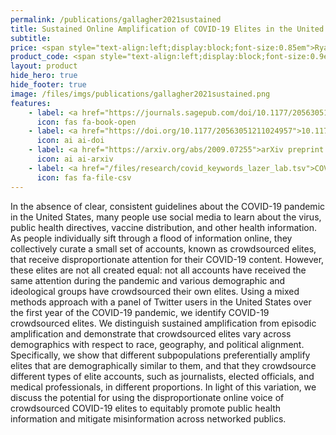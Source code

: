 ```yaml
---
permalink: /publications/gallagher2021sustained
title: Sustained Online Amplification of COVID-19 Elites in the United States
subtitle:
price: <span style="text-align:left;display:block;font-size:0.85em">Ryan J. Gallagher, Larissa Doroshenko, Sarah Shugars, David Lazer, Brooke Foucault Welles</span>
product_code: <span style="text-align:left;display:block;font-size:0.9em">Social Media + Society, 2021</span>
layout: product
hide_hero: true
hide_footer: true
image: /files/imgs/publications/gallagher2021sustained.png
features:
    - label: <a href="https://journals.sagepub.com/doi/10.1177/20563051211024957">Journal article (open access)</a>
      icon: fas fa-book-open
    - label: <a href="https://doi.org/10.1177/20563051211024957">10.1177/20563051211024957</a>
      icon: ai ai-doi
    - label: <a href="https://arxiv.org/abs/2009.07255">arXiv preprint (open access)</a>
      icon: ai ai-arxiv
    - label: <a href="/files/research/covid_keywords_lazer_lab.tsv">COVID-19 keywords list</a>
      icon: fas fa-file-csv
---
```


In the absence of clear, consistent guidelines about the COVID-19 pandemic in the United States, many people use social media to learn about the virus, public health directives, vaccine distribution, and other health information. As people individually sift through a flood of information online, they collectively curate a small set of accounts, known as crowdsourced elites, that receive disproportionate attention for their COVID-19 content. However, these elites are not all created equal: not all accounts have received the same attention during the pandemic and various demographic and ideological groups have crowdsourced their own elites. Using a mixed methods approach with a panel of Twitter users in the United States over the first year of the COVID-19 pandemic, we identify COVID-19 crowdsourced elites. We distinguish sustained amplification from episodic amplification and demonstrate that crowdsourced elites vary across demographics with respect to race, geography, and political alignment. Specifically, we show that different subpopulations preferentially amplify elites that are demographically similar to them, and that they crowdsource different types of elite accounts, such as journalists, elected officials, and medical professionals, in different proportions. In light of this variation, we discuss the potential for using the disproportionate online voice of crowdsourced COVID-19 elites to equitably promote public health information and mitigate misinformation across networked publics.
